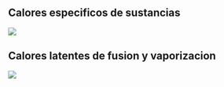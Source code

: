 ## Calores especificos de sustancias

![](https://i.imgur.com/EnisRZx.png)

## Calores latentes de fusion y vaporizacion

![](https://i.imgur.com/CWx8JD4.png)
